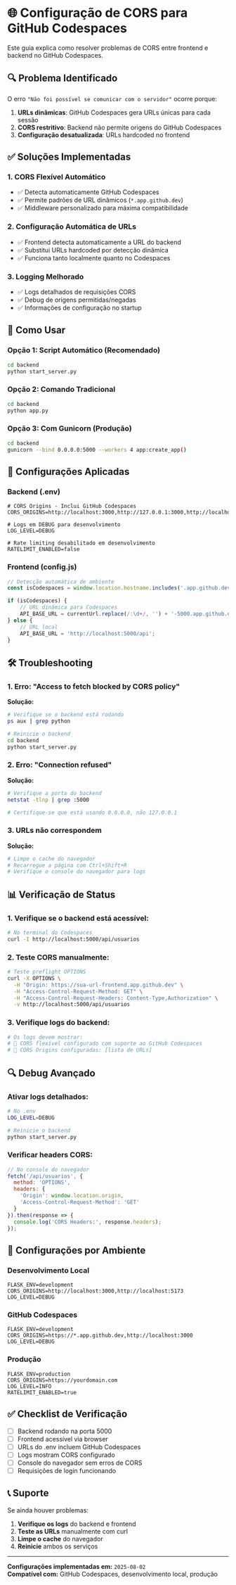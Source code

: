 # 🌐 Configuração de CORS para GitHub Codespaces

Este guia explica como resolver problemas de CORS entre frontend e backend no GitHub Codespaces.

## 🔍 Problema Identificado

O erro `"Não foi possível se comunicar com o servidor"` ocorre porque:

1. **URLs dinâmicas**: GitHub Codespaces gera URLs únicas para cada sessão
2. **CORS restritivo**: Backend não permite origens do GitHub Codespaces
3. **Configuração desatualizada**: URLs hardcoded no frontend

## ✅ Soluções Implementadas

### 1. **CORS Flexível Automático**
- ✅ Detecta automaticamente GitHub Codespaces
- ✅ Permite padrões de URL dinâmicos (`*.app.github.dev`)
- ✅ Middleware personalizado para máxima compatibilidade

### 2. **Configuração Automática de URLs**
- ✅ Frontend detecta automaticamente a URL do backend
- ✅ Substitui URLs hardcoded por detecção dinâmica
- ✅ Funciona tanto localmente quanto no Codespaces

### 3. **Logging Melhorado**
- ✅ Logs detalhados de requisições CORS
- ✅ Debug de origens permitidas/negadas
- ✅ Informações de configuração no startup

## 🚀 Como Usar

### **Opção 1: Script Automático (Recomendado)**
```bash
cd backend
python start_server.py
```

### **Opção 2: Comando Tradicional**
```bash
cd backend
python app.py
```

### **Opção 3: Com Gunicorn (Produção)**
```bash
cd backend
gunicorn --bind 0.0.0.0:5000 --workers 4 app:create_app()
```

## 🔧 Configurações Aplicadas

### **Backend (.env)**
```env
# CORS Origins - Inclui GitHub Codespaces
CORS_ORIGINS=http://localhost:3000,http://127.0.0.1:3000,http://localhost:5173,https://*.app.github.dev

# Logs em DEBUG para desenvolvimento
LOG_LEVEL=DEBUG

# Rate limiting desabilitado em desenvolvimento
RATELIMIT_ENABLED=false
```

### **Frontend (config.js)**
```javascript
// Detecção automática de ambiente
const isCodespaces = window.location.hostname.includes('.app.github.dev');

if (isCodespaces) {
    // URL dinâmica para Codespaces
    API_BASE_URL = currentUrl.replace(/:\d+/, '') + '-5000.app.github.dev/api';
} else {
    // URL local
    API_BASE_URL = 'http://localhost:5000/api';
}
```

## 🛠️ Troubleshooting

### **1. Erro: "Access to fetch blocked by CORS policy"**

**Solução:**
```bash
# Verifique se o backend está rodando
ps aux | grep python

# Reinicie o backend
cd backend
python start_server.py
```

### **2. Erro: "Connection refused"**

**Solução:**
```bash
# Verifique a porta do backend
netstat -tlnp | grep :5000

# Certifique-se que está usando 0.0.0.0, não 127.0.0.1
```

### **3. URLs não correspondem**

**Solução:**
```bash
# Limpe o cache do navegador
# Recarregue a página com Ctrl+Shift+R
# Verifique o console do navegador para logs
```

## 📊 Verificação de Status

### **1. Verifique se o backend está acessível:**
```bash
# No terminal do Codespaces
curl -I http://localhost:5000/api/usuarios
```

### **2. Teste CORS manualmente:**
```bash
# Teste preflight OPTIONS
curl -X OPTIONS \
  -H "Origin: https://sua-url-frontend.app.github.dev" \
  -H "Access-Control-Request-Method: GET" \
  -H "Access-Control-Request-Headers: Content-Type,Authorization" \
  -v http://localhost:5000/api/usuarios
```

### **3. Verifique logs do backend:**
```bash
# Os logs devem mostrar:
# 🔧 CORS flexível configurado com suporte ao GitHub Codespaces
# 🔗 CORS Origins configuradas: [lista de URLs]
```

## 🔍 Debug Avançado

### **Ativar logs detalhados:**
```bash
# No .env
LOG_LEVEL=DEBUG

# Reinicie o backend
python start_server.py
```

### **Verificar headers CORS:**
```javascript
// No console do navegador
fetch('/api/usuarios', {
  method: 'OPTIONS',
  headers: {
    'Origin': window.location.origin,
    'Access-Control-Request-Method': 'GET'
  }
}).then(response => {
  console.log('CORS Headers:', response.headers);
});
```

## 📝 Configurações por Ambiente

### **Desenvolvimento Local**
```env
FLASK_ENV=development
CORS_ORIGINS=http://localhost:3000,http://localhost:5173
LOG_LEVEL=DEBUG
```

### **GitHub Codespaces**
```env
FLASK_ENV=development
CORS_ORIGINS=https://*.app.github.dev,http://localhost:3000
LOG_LEVEL=DEBUG
```

### **Produção**
```env
FLASK_ENV=production
CORS_ORIGINS=https://yourdomain.com
LOG_LEVEL=INFO
RATELIMIT_ENABLED=true
```

## ✅ Checklist de Verificação

- [ ] Backend rodando na porta 5000
- [ ] Frontend acessível via browser
- [ ] URLs do .env incluem GitHub Codespaces
- [ ] Logs mostram CORS configurado
- [ ] Console do navegador sem erros de CORS
- [ ] Requisições de login funcionando

## 📞 Suporte

Se ainda houver problemas:

1. **Verifique os logs** do backend e frontend
2. **Teste as URLs** manualmente com curl
3. **Limpe o cache** do navegador
4. **Reinicie** ambos os serviços

---

**Configurações implementadas em:** `2025-08-02`  
**Compatível com:** GitHub Codespaces, desenvolvimento local, produção